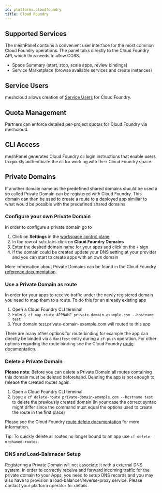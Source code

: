 ```yaml
---
id: platforms.cloudfoundry
title: Cloud Foundry
---
```


## Supported Services

The meshPanel contains a convenient user interface for the most common Cloud Foundry operations. The panel talks directly
to the Cloud Foundry API, which thus needs to allow CORS.

- Space Summary (start, stop, scale apps, review bindings)
- Service Marketplace (browse available services and create instances)

## Service Users

meshcloud allows creation of [Service Users](meshcloud.service-user.md) for Cloud Foundry.

## Quota Management

Partners can enforce detailed per-project quotas for Cloud Foundry via meshcloud.

## CLI Access

meshPanel generates Cloud Foundry cli login instructions that enable users to quickly authenticate the cli
for working with their Cloud Foundry space.

## Private Domains

If another domain name as the predefined shared domains should be used a so called Private Domain can be registered with Cloud Foundry. This domain can then be used to create a route to a deployed app similiar to what would be possible with the predefined shared domains.

### Configure your own Private Domain

In order to configure a private domain go to

1. Click on **Settings** in the [workspace control plane](./meshcloud.workspace.md#managing-your-meshworkspace)
2. In the row of sub-tabs click on **Cloud Foundry Domains**
3. Enter the desired domain name for your apps and click on the `+` sign
4. If the domain could be created update your DNS setting at your provider and you can start to create apps with an own domain

More information about Private Domains can be found in the Cloud Foundry [reference documentation](https://docs.cloudfoundry.org/devguide/deploy-apps/routes-domains.html#private-domains).

### Use a Private Domain as route

In order for your apps to receive traffic under the newly registered domain you need to map them to a route. To do this for an already existing app

1. Open a Cloud Foundry CLI terminal
2. Enter `$ cf map-route APPNAME private-domain-example.com --hostname test`
3. Your domain test.private-domain-example.com will routed to this app

There are many other options for route binding for example the app can directly be binded via a `Manifest` entry during a `cf-push` operation. For other options regarding the route binding see the Cloud Foundry [route documentation](https://docs.cloudfoundry.org/devguide/deploy-apps/routes-domains.html#map-route).

### Delete a Private Domain

**Please note**: Before you can delete a Private Domain all routes containing this domain must be deleted beforehand. Deleting the app is not enough to release the created routes again.

1. Open a Cloud Foundry CLI terminal
2. Issue a `cf delete-route private-domain-example.com --hostname test` to delete the previously created domain (in your case the correct syntax might differ since the command must equal the options used to create the route in the first place)

Please see the Cloud Foundry [route delete documentation](https://docs.cloudfoundry.org/devguide/deploy-apps/routes-domains.html#delete-route) for more information.

Tip: To quickly delete all routes no longer bound to an app use `cf delete-orphaned-routes`.

### DNS and Load-Balanacer Setup

Registering a Private Domain will not associate it with a external DNS system. In order to correctly receive and forward incoming traffic for the private domain to your Apps, you need to setup DNS records and you may also have to provision a load-balancer/reverse-proxy service.
Please contact your platform operator for details.

